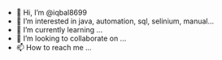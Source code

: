 - 👋 Hi, I’m @iqbal8699
- 👀 I’m interested in java, automation, sql, selinium, manual...
- 🌱 I’m currently learning ...
- 💞️ I’m looking to collaborate on ...
- 📫 How to reach me ...

<!---
iqbal8699/iqbal8699 is a ✨ special ✨ repository because its `README.md` (this file) appears on your GitHub profile.
You can click the Preview link to take a look at your changes.
--->
